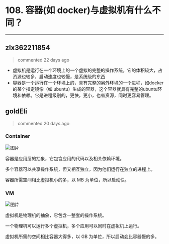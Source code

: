 
 # 108. 容器(如 docker)与虚拟机有什么不同？ 
  
 ***
## zlx362211854 
 > commented 22 days ago 

* 虚拟机是运行在一个环境上的一个虚拟的完整的操作系统，它的体积较大，占资源也较多，启动速度也较慢，是系统级的东西
* 容器是一个运行在一个环境上的，具有完整的另外环境的一个进程，如docker的某个指定镜像（如 ubuntu）生成的容器，这个容器就具有完整的ubuntu环境和依赖。它是进程级别的，更快，更小，也省资源，同时更容易管理。
## goldEli 
 > commented 20 days ago 

### Container

![图片](https://user-images.githubusercontent.com/18217162/71776006-7fa77d80-2fc4-11ea-80ed-b1ac8afa87a9.png)

容器是应用层的抽象，它包含应用的代码以及相关依赖环境。

多个容器可以共享操作系统，但又相互独立，因为他们运行在独立的进程上。

容器所需空间相比虚拟机小的多，以 MB 为单位，所以启动快。

### VM

![图片](https://user-images.githubusercontent.com/18217162/71776008-9221b700-2fc4-11ea-8ea2-2c8ae78c4043.png)

虚拟机是物理机的抽象，它包含一整套的操作系统。

一个物理机可以运行多个虚拟机，多个应用可以同时在虚拟机上运行。

虚拟机所需的空间相比容器大得多，以 GB 为单位，所以启动会比容器慢的多。

